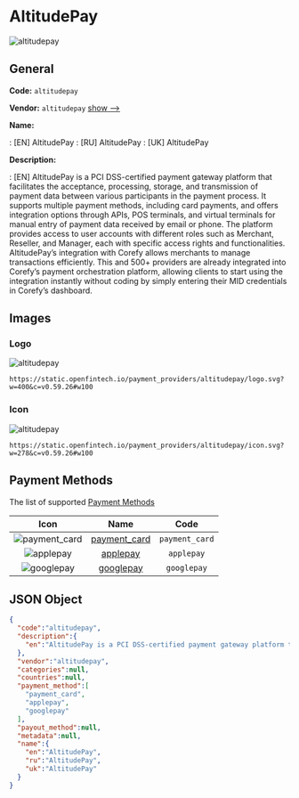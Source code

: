 
# AltitudePay 
![altitudepay](https://static.openfintech.io/payment_providers/altitudepay/logo.svg?w=400&c=v0.59.26#w100)  

## General 
 
**Code:** `altitudepay` 
 
**Vendor:** `altitudepay` [show -->](/vendors/altitudepay/) 
 
**Name:** 
 
:	[EN] AltitudePay 
:	[RU] AltitudePay 
:	[UK] AltitudePay 
 
**Description:** 
 
: [EN] AltitudePay is a PCI DSS-certified payment gateway platform that facilitates the acceptance, processing, storage, and transmission of payment data between various participants in the payment process. It supports multiple payment methods, including card payments, and offers integration options through APIs, POS terminals, and virtual terminals for manual entry of payment data received by email or phone. The platform provides access to user accounts with different roles such as Merchant, Reseller, and Manager, each with specific access rights and functionalities. AltitudePay’s integration with Corefy allows merchants to manage transactions efficiently. This and 500+ providers are already integrated into Corefy’s payment orchestration platform, allowing clients to start using the integration instantly without coding by simply entering their MID credentials in Corefy’s dashboard. 
 

## Images 

### Logo 
 
![altitudepay](https://static.openfintech.io/payment_providers/altitudepay/logo.svg?w=400&c=v0.59.26#w100)  

```
https://static.openfintech.io/payment_providers/altitudepay/logo.svg?w=400&c=v0.59.26#w100
```  

### Icon 
 
![altitudepay](https://static.openfintech.io/payment_providers/altitudepay/icon.svg?w=278&c=v0.59.26#w100)  

```
https://static.openfintech.io/payment_providers/altitudepay/icon.svg?w=278&c=v0.59.26#w100
```  

## Payment Methods 
 
The list of supported [Payment Methods](/payment-methods/) 

|Icon|Name|Code| 
|:---:|:---:|:---:| 
|![payment_card](https://static.openfintech.io/payment_methods/payment_card/icon.svg?w=278&c=v0.59.26#w100) |[payment_card](/payment-methods/payment_card/)|`payment_card`| 
|![applepay](https://static.openfintech.io/payment_methods/applepay/icon.svg?w=278&c=v0.59.26#w100) |[applepay](/payment-methods/applepay/)|`applepay`| 
|![googlepay](https://static.openfintech.io/payment_methods/googlepay/icon.svg?w=278&c=v0.59.26#w100) |[googlepay](/payment-methods/googlepay/)|`googlepay`| 
 

## JSON Object 

```json
{
  "code":"altitudepay",
  "description":{
    "en":"AltitudePay is a PCI DSS-certified payment gateway platform that facilitates the acceptance, processing, storage, and transmission of payment data between various participants in the payment process. It supports multiple payment methods, including card payments, and offers integration options through APIs, POS terminals, and virtual terminals for manual entry of payment data received by email or phone. The platform provides access to user accounts with different roles such as Merchant, Reseller, and Manager, each with specific access rights and functionalities. AltitudePay\u2019s integration with Corefy allows merchants to manage transactions efficiently. This and 500+ providers are already integrated into Corefy\u2019s payment orchestration platform, allowing clients to start using the integration instantly without coding by simply entering their MID credentials in Corefy\u2019s dashboard."
  },
  "vendor":"altitudepay",
  "categories":null,
  "countries":null,
  "payment_method":[
    "payment_card",
    "applepay",
    "googlepay"
  ],
  "payout_method":null,
  "metadata":null,
  "name":{
    "en":"AltitudePay",
    "ru":"AltitudePay",
    "uk":"AltitudePay"
  }
}
```  
